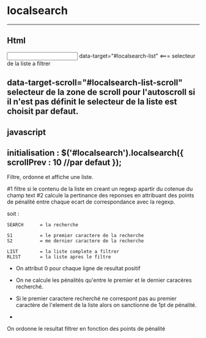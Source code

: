 # localsearch


-------------------------------
## Html
<input id="localsearch" type="text" autocomplete="off" data-target="#snippets-list" data-target-scroll="#snippet-list-col">
data-target="#localsearch-list" <=== selecteur de la liste a filtrer

data-target-scroll="#localsearch-list-scroll" selecteur de la zone de scroll pour l'autoscroll
si il n'est pas définit le selecteur de la liste est choisit par defaut.
-------------------------------

## javascript

initialisation :
	$('#localsearch').localsearch({
		scrollPrev : 10 //par defaut
	});
-------------------------------



Filtre, ordonne et affiche une liste.

#1 filtre si le contenu de la liste en creant un regexp apartir du cotenue du champ text 
#2 calcule la pertinance des reponses en attribuant des points de pénalité entre chaque ecart de correspondance avec la regexp.

soit : 

	SEARCH 		= la recherche

	S1 			= le premier caractere de la recherche
	S2 			= me dernier caractere de la recherche

	LIST 		= la liste complete a filtrer
	RLIST		= la liste apres le filtre


- On attribut 0 pour chaque ligne de resultat positif

- On ne calcule les pénalités qu'entre le premier et le dernier caracères recherché.

- Si le premier caractere recherché ne correspont pas au premier caractère de l'element de la liste alors on sanctionne de 1pt de pénalité.

- 

On ordonne le resultat filtrer en fonction des points de pénalité
